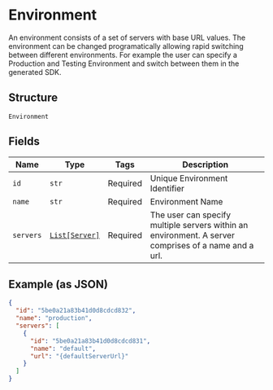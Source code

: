 
# Environment

An environment consists of a set of servers with base URL values. The environment can be changed programatically allowing rapid switching between different environments. For example the user can specify a Production and Testing Environment and switch between them in the generated SDK.

## Structure

`Environment`

## Fields

| Name | Type | Tags | Description |
|  --- | --- | --- | --- |
| `id` | `str` | Required | Unique Environment Identifier |
| `name` | `str` | Required | Environment Name |
| `servers` | [`List[Server]`](../../doc/models/server.md) | Required | The user can specify multiple servers within an environment. A server comprises of a name and a url. |

## Example (as JSON)

```json
{
  "id": "5be0a21a83b41d0d8cdcd832",
  "name": "production",
  "servers": [
    {
      "id": "5be0a21a83b41d0d8cdcd831",
      "name": "default",
      "url": "{defaultServerUrl}"
    }
  ]
}
```

